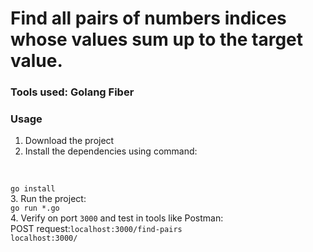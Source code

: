 # Find all pairs of numbers indices whose values sum up to the target value.
### Tools used: Golang Fiber
### Usage

1. Download the project
2. Install the dependencies using command:
<br/>

`go install`
<br/>
3. Run the project:
<br/>
`go run *.go`
<br/>
4. Verify on port `3000` and test in tools like Postman:
<br/>
POST request:`localhost:3000/find-pairs`
<br/>
`localhost:3000/`

